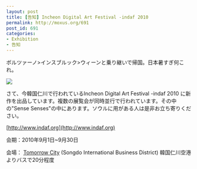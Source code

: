 ```yaml
---
layout: post
title: [告知] Incheon Digital Art Festival -indaf 2010
permalink: http://moxus.org/691
post_id: 691
categories: 
- Exhibition
- 告知
---
```


ボルツァーノ>インスブルック>ウィーンと乗り継いで帰国。日本暑すぎ何これ。


![](http://farm5.static.flickr.com/4102/4895985085_6af4c5941b_m.jpg)

さて、今韓国仁川で行われているIncheon Digital Art Festival -indaf 2010 に新作を出品しています。複数の展覧会が同時並行で行われています。その中の"Sense Senses"の中にあります。ソウルに用がある人は是非お立ち寄りください。


[http://www.indaf.org](http://www.indaf.org)

会期：2010年9月1日~9月30日

会場：
[Tomorrow City](http://maps.google.co.jp/maps?f=q&source=s_q&hl=ja&geocode=&q=tomorrow+city&sll=37.390124,126.640005&sspn=0.010962,0.013797&gl=jp&brcurrent=3,0x34674e0fd77f192f:0xf54275d47c665244,1&ie=UTF8&hq=tomorrow+city&hnear=&z=16&iwloc=A) (Songdo International Business District) 韓国仁川空港よりバスで20分程度
